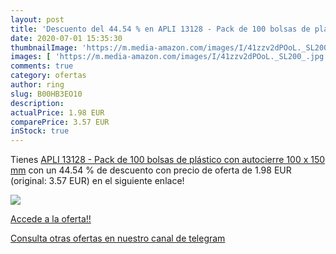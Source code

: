 ```yaml
---
layout: post
title: 'Descuento del 44.54 % en APLI 13128 - Pack de 100 bolsas de plást'
date: 2020-07-01 15:35:30
thumbnailImage: 'https://m.media-amazon.com/images/I/41zzv2dPOoL._SL200_.jpg'
images: [ 'https://m.media-amazon.com/images/I/41zzv2dPOoL._SL200_.jpg' ]
comments: true
category: ofertas
author: ring
slug: B00HB3EO10
description:
actualPrice: 1.98 EUR
comparePrice: 3.57 EUR
inStock: true
---
```


Tienes [APLI 13128 - Pack de 100 bolsas de plástico con autocierre  100 x 150 mm](https://www.amazon.com/dp/B00HB3EO10/?tag=redken08-20) con un 44.54 % de descuento con precio de oferta de 1.98 EUR (original: 3.57 EUR) en el siguiente enlace!

[![](https://m.media-amazon.com/images/I/41zzv2dPOoL._SL200_.jpg)](https://www.amazon.com/dp/B00HB3EO10/?tag=redken08-20)

[Accede a la oferta!!](https://www.amazon.com/dp/B00HB3EO10/?tag=redken08-20)

[Consulta otras ofertas en nuestro canal de telegram](https://t.me/s/ofertas25)
